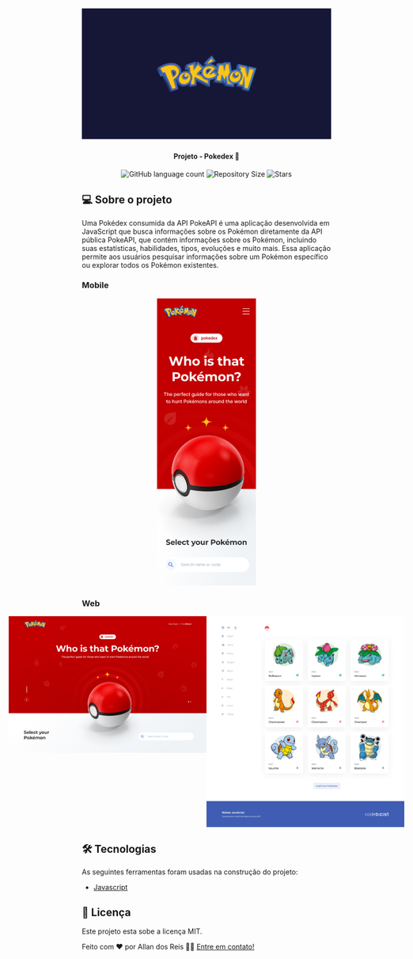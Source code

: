 <h1 align="center">
    <img alt="Poke" title="#Poke" src="img/cover.png"/>
</h1>

<h4 align="center"> 
	Projeto - Pokedex 🚀
</h4>

<p align="center">
  <img alt="GitHub language count" src="https://img.shields.io/github/languages/count/dozreis/projeto-pokemon">
  <img alt="Repository Size" src="https://img.shields.io/github/repo-size/dozreis/projeto-pokemon">
  <img alt="Stars" src="https://img.shields.io/github/stars/dozreis/projeto-pokemon?style=social">
</p>



## 💻 Sobre o projeto
Uma Pokédex consumida da API PokeAPI é uma aplicação desenvolvida em JavaScript que busca informações sobre os Pokémon diretamente da API pública PokeAPI, que contém informações sobre os Pokémon, incluindo suas estatísticas, habilidades, tipos, evoluções e muito mais. Essa aplicação permite aos usuários pesquisar informações sobre um Pokémon específico ou explorar todos os Pokémon existentes.

### Mobile

<p align="center">
  <img alt="Neon" title="#Neon" src="./img/group-00.jpg" width="200px">
</p>

### Web

<p align="center" style="display: flex; align-items: flex-start; justify-content: center;">
  <img alt="Neon" title="#Neon" src="img/group-01.jpg" width="400px">
  <img alt="Neon" title="#Neon" src="img/group-02.jpg" width="400px">
</p>
</p>

## 🛠 Tecnologias

As seguintes ferramentas foram usadas na construção do projeto:


- [Javascript][js]

## 📝 Licença

Este projeto esta sobe a licença MIT.

Feito com ❤️ por Allan dos Reis  👋🏽 [Entre em contato!](https://www.linkedin.com/in/allan-dos-reis-535824207/)

[nodejs]: https://nodejs.org/
[yarn]: https://yarnpkg.com/
[vscode]: https://code.visualstudio.com/
[license]: https://opensource.org/licenses/MIT
[gulpjs]: https://gulpjs.com/
[js]: https://developer.mozilla.org/pt-BR/docs/Web/JavaScript
